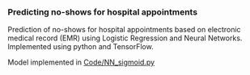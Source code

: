 ### Predicting no-shows for hospital appointments

Prediction of no-shows for hospital appointments based on electronic medical record (EMR) 
using Logistic Regression and Neural Networks. Implemented using python and TensorFlow.

Model implemented in [Code/NN_sigmoid.py](https://github.com/mcreduardo/No_Show/blob/master/Code/NN_sigmoid.py)


